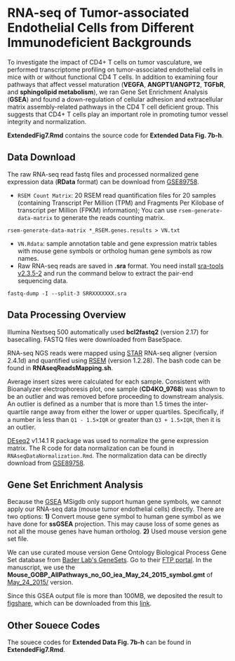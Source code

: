 RNA-seq of Tumor-associated Endothelial Cells from Different Immunodeficient Backgrounds
========
  
  To investigate the impact of CD4+ T cells on tumor vasculature, we performed transcriptome profiling on tumor-associated endothelial cells in mice with or without functional CD4 T cells. In addition to examining four pathways that affect vessel maturation (**VEGFA**, **ANGPT1/ANGPT2**, **TGFbR**, and **sphingolipid metabolism**), we ran Gene Set Enrichment Analysis (**GSEA**) and found a down-regulation of cellular adhesion and extracellular matrix assembly-related pathways in the CD4 T cell deficient group. This suggests that CD4+ T cells play an important role in promoting tumor vessel integrity and normalization.

**ExtendedFig7.Rmd** contains the source code for **Extended Data Fig. 7b-h**.

## Data Download

The raw RNA-seq read fastq files and processed normalized gene expression data (**RData** format) can be download from [GSE89758](https://www.ncbi.nlm.nih.gov/geo/query/acc.cgi?acc=GSE89758).

* `RSEM Count Matrix`: 20 RSEM read quantification files for 20 samples (containing Transcript Per Million (TPM) and Fragments Per Kilobase of transcript per Million (FPKM) information);  You can use `rsem-generate-data-matrix` to generate the reads counting matrix.

```
rsem-generate-data-matrix *_RSEM.genes.results > VN.txt
```

* `VN.Rdata`: sample annotation table and gene expression matrix tables with mouse gene symbols or ortholog human gene symbols as row names.
* Raw RNA-seq reads are saved in **.sra** format. You need install [sra-tools v2.3.5-2](https://github.com/ncbi/sra-tools) and run the command below to extract the pair-end sequencing data.

```
fastq-dump -I --split-3 SRRXXXXXXX.sra
```

## Data Processing Overview

Illumina Nextseq 500 automatically used **bcl2fastq2** (version 2.17) for basecalling. FASTQ files were downloaded from BaseSpace.

RNA-seq NGS reads were mapped using [STAR](https://github.com/alexdobin/STAR) RNA-seq aligner (version 2.4.1d) and quantified using [RSEM](http://deweylab.github.io/RSEM/) (version 1.2.28). The bash code can be found in **RNAseqReadsMapping.sh**.

Average insert sizes were calculated for each sample. Consistent with Bioanalyzer electrophoresis plot, one sample (**CD4KO_9768**) was shown to be an outlier and was removed before proceeding to downstream analysis. An outlier is defined as a number that is more than 1.5 times the inter-quartile range away from either the lower or upper quartiles. Speciﬁcally, if a number is less than `Q1 - 1.5×IQR` or greater than `Q3 + 1.5×IQR`, then it is an outlier.

[DEseq2](https://bioconductor.org/packages/release/bioc/html/DESeq2.html) v1.14.1 R package was used to normalize the gene expression matrix. The R code for data normalization can be found in `RNAseqDataNormalization.Rmd`. The normalization data can be directly download from [GSE89758](https://www.ncbi.nlm.nih.gov/geo/query/acc.cgi?acc=GSE89758).

## Gene Set Enrichment Analysis

Because the [GSEA](http://software.broadinstitute.org/gsea/index.jsp) MSigdb only support human gene symbols, we cannot apply our RNA-seq data (mouse tumor endothelial cells) directly. There are two options: **1)** Convert mouse gene symbol to human gene symbol as we have done for **ssGSEA** projection. This may cause loss of some genes as not all the mouse genes have human ortholog. **2)** Used mouse version gene set file.

We can use curated mouse version Gene Ontology Biological Process Gene Set database from [Bader Lab's GeneSets](http://baderlab.org/GeneSets). Go to their [FTP portal](http://download.baderlab.org/EM_Genesets/). In the manuscript, we use the **Mouse_GOBP_AllPathways_no_GO_iea_May_24_2015_symbol.gmt** of [May_24_2015/](http://download.baderlab.org/EM_Genesets/May_24_2015/Mouse/symbol/) version.

Since this GSEA output file is more than 100MB, we deposited the result to [figshare](https://figshare.com/), which can be downloaded from this [link](https://figshare.com/articles/GSEA_Output_for_RNA-seq_Experiments/4625134).

## Other Souece Codes

The souece codes for **Extended Data Fig. 7b-h** can be found in **ExtendedFig7.Rmd**.
 